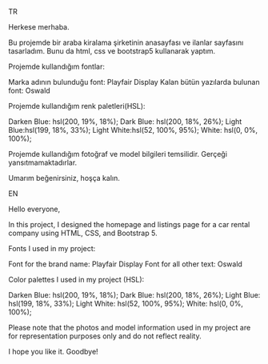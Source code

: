TR

Herkese merhaba.

Bu projemde bir araba kiralama şirketinin anasayfası ve ilanlar sayfasını tasarladım. Bunu da html, css ve bootstrap5 kullanarak yaptım.

Projemde kullandığım fontlar:

Marka adının bulunduğu font: Playfair Display
Kalan bütün yazılarda bulunan font: Oswald

Projemde kullandığım renk paletleri(HSL):

Darken Blue: hsl(200, 19%, 18%);
Dark Blue: hsl(200, 18%, 26%);
Light Blue:hsl(199, 18%, 33%);
Light White:hsl(52, 100%, 95%);
White: hsl(0, 0%, 100%);

Projemde kullandığım fotoğraf ve model bilgileri temsilidir. Gerçeği yansıtmamaktadırlar.

Umarım beğenirsiniz, hoşça kalın.

EN

Hello everyone,

In this project, I designed the homepage and listings page for a car rental company using HTML, CSS, and Bootstrap 5.

Fonts I used in my project:

Font for the brand name: Playfair Display
Font for all other text: Oswald

Color palettes I used in my project (HSL):

Darken Blue: hsl(200, 19%, 18%);
Dark Blue: hsl(200, 18%, 26%);
Light Blue: hsl(199, 18%, 33%);
Light White: hsl(52, 100%, 95%);
White: hsl(0, 0%, 100%);

Please note that the photos and model information used in my project are for representation purposes only and do not reflect reality.

I hope you like it. Goodbye!